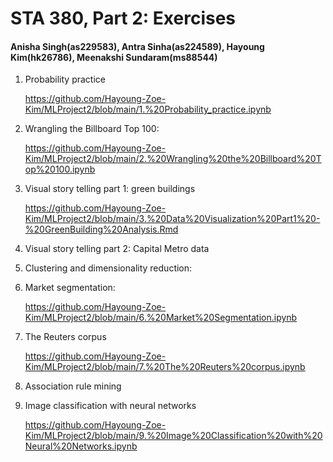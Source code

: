 # STA 380, Part 2: Exercises 
#### Anisha Singh(as229583), Antra Sinha(as224589), Hayoung Kim(hk26786), Meenakshi Sundaram(ms88544)


1. Probability practice

   https://github.com/Hayoung-Zoe-Kim/MLProject2/blob/main/1.%20Probability_practice.ipynb
   
2. Wrangling the Billboard Top 100:

   https://github.com/Hayoung-Zoe-Kim/MLProject2/blob/main/2.%20Wrangling%20the%20Billboard%20Top%20100.ipynb

3. Visual story telling part 1: green buildings

   https://github.com/Hayoung-Zoe-Kim/MLProject2/blob/main/3.%20Data%20Visualization%20Part1%20-%20GreenBuilding%20Analysis.Rmd

5. Visual story telling part 2: Capital Metro data

6. Clustering and dimensionality reduction:

7. Market segmentation:

   https://github.com/Hayoung-Zoe-Kim/MLProject2/blob/main/6.%20Market%20Segmentation.ipynb

8. The Reuters corpus

   https://github.com/Hayoung-Zoe-Kim/MLProject2/blob/main/7.%20The%20Reuters%20corpus.ipynb

10. Association rule mining

11. Image classification with neural networks

    https://github.com/Hayoung-Zoe-Kim/MLProject2/blob/main/9.%20Image%20Classification%20with%20Neural%20Networks.ipynb

